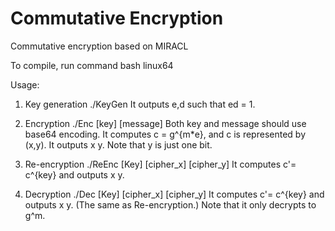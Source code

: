 Commutative Encryption
==========

Commutative encryption based on MIRACL

To compile, run command
bash linux64

Usage:
1. Key generation
./KeyGen
It outputs e,d such that ed = 1.

2. Encryption
./Enc [key] [message]
Both key and message should use base64 encoding.
It computes c = g^{m*e}, and c is represented by (x,y).
It outputs x y. Note that y is just one bit.

3. Re-encryption
./ReEnc [Key] [cipher_x] [cipher_y]
It computes c'= c^{key} and outputs x y.

4. Decryption
./Dec [Key] [cipher_x] [cipher_y]
It computes c'= c^{key} and outputs x y. (The same as Re-encryption.)
Note that it only decrypts to g^m.

